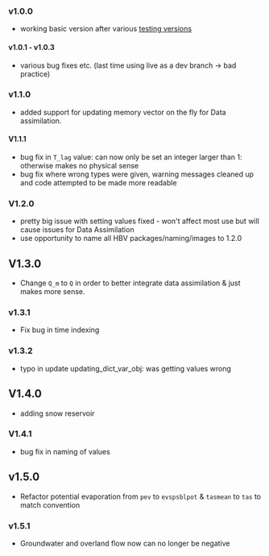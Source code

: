 ### v1.0.0 
- working basic version after various [testing versions](https://test.pypi.org/project/HBV/)
#### v1.0.1 - v1.0.3 
- various bug fixes etc. (last time using live as a dev branch -> bad practice)
### v1.1.0 
- added support for updating memory vector on the fly for Data assimilation.
#### V1.1.1
- bug fix in `T_lag` value: can now only be set an integer larger than 1: otherwise makes no physical sense
- bug fix where wrong types were given, warning messages cleaned up and code attempted to be made more readable
### V1.2.0
- pretty big issue with setting values fixed - won't affect most use but will cause issues for Data Assimilation
- use opportunity to name all HBV packages/naming/images to 1.2.0 
## V1.3.0
- Change `Q_m` to `Q` in order to better integrate data assimilation & just makes more sense. 
### v1.3.1
- Fix bug in time indexing
### v1.3.2
- typo in update updating_dict_var_obj: was getting values wrong 
## V1.4.0
- adding snow reservoir
### V1.4.1
- bug fix in naming of values 
## v1.5.0
- Refactor potential evaporation from `pev` to `evspsblpot` & `tasmean` to `tas` to match convention
### v1.5.1
- Groundwater and overland flow now can no longer be negative   
